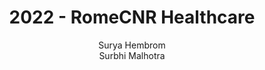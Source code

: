 ---
schema: default
title: 2022 - RomeCNR Healthcare
organization: KnowDive
notes: >-
  This project deals with patients data from Rome CNR and synthetic data from
  Synthea to integrate to help make a Knowledge Graph (KG).
resources:
  - name: KGE - RomeCNR Healthcare
    url: 'https://afatsony.github.io/KGE_Project_2022_HealthCare/'
    format: html
license: 'http://www.opendefinition.org/licenses/odc-by'
category:
  - Health
maintainer: Simone Bocca
maintainer_email: simone.bocca@unitn.it
author: Surya  Hembrom <br> Surbhi Malhotra
author_email: surya.hembrom@studenti.unitn.it <br> surbhi.malhotra@studenti.unitn.it
tags: 'kge,unitn,romeCNR,cnr,rome,health'
pub_date: 13/02/2023
---